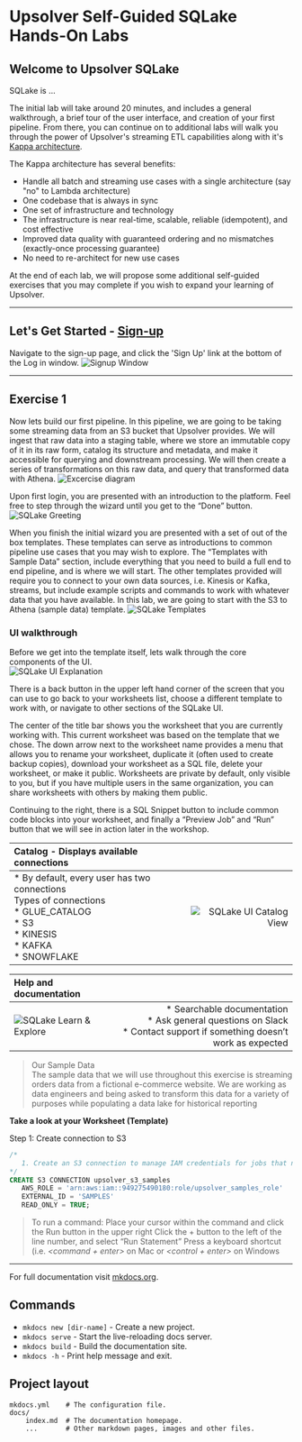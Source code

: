 # Upsolver Self-Guided SQLake Hands-On Labs

## Welcome to Upsolver SQLake

SQLake is ...

The initial lab will take around 20 minutes, and includes a general walkthrough, a brief tour of the user interface, and creation of your first pipeline.  From there, you can continue on to additional labs will walk you through the power of Upsolver's streaming ETL capabilities along with it's [Kappa architecture](https://www.oreilly.com/radar/questioning-the-lambda-architecture/).

The Kappa architecture has several benefits:

* Handle all batch and streaming use cases with a single architecture (say "no" to Lambda architecture)
* One codebase that is always in sync
* One set of infrastructure and technology
* The infrastructure is near real-time, scalable, reliable (idempotent), and cost effective
* Improved data quality with guaranteed ordering and no mismatches (exactly-once processing guarantee)
* No need to re-architect for new use cases

At the end of each lab, we will propose some additional self-guided exercises that you may complete if you wish to expand your learning of Upsolver.

---

## Let's Get Started - [Sign-up](https://sqlake.upsolver.com/signup)
Navigate to the sign-up page, and click the 'Sign Up' link at the bottom of the Log in window.
![Signup Window](/sqlake-workshop/img/Signup.png "SQLake Signup Dialog")

---

## Exercise 1
Now lets build our first pipeline.  In this pipeline, we are going to be taking some streaming data from an S3 bucket that Upsolver provides.  We will ingest that raw data into a staging table, where we store an immutable copy of it in its raw form, catalog its structure and metadata, and make it accessible for querying and downstream processing.  We will then create a series of transformations on this raw data, and query that transformed data with Athena.
![Excercise diagram](/sqlake-workshop/img/img1a.png "Diagram of exercise 1")

Upon first login, you are presented with an introduction to the platform.  Feel free to step through the wizard until you get to the “Done” button.  
![SQLake Greeting](/sqlake-workshop/img/img1b.png)

When you finish the initial wizard you are presented with a set of out of the box templates.  These templates can serve as introductions to common pipeline use cases that you may wish to explore.  The “Templates with Sample Data” section, include everything that you need to build a full end to end pipeline, and is where we will start.  The other templates provided will require you to connect to your own data sources, i.e. Kinesis or Kafka, streams, but include example scripts and commands to work with whatever data that you have available.
In this lab, we are going to start with the S3 to Athena (sample data) template.
![SQLake Templates](/sqlake-workshop/img/img1c.png)

### UI walkthrough
Before we get into the template itself, lets walk through the core components of the UI.  
![SQLake UI Explanation](/sqlake-workshop/img/img1d.png)

There is a back button in the upper left hand corner of the screen that you can use to go back to your worksheets list, choose a different template to work with, or navigate to other sections of the SQLake UI.

The center of the title bar shows you the worksheet that you are currently working with.  This current worksheet was based on the template that we chose.  The down arrow next to the worksheet name provides a menu that allows you to rename your worksheet, duplicate it (often used to create backup copies), download your worksheet as a SQL file, delete your worksheet, or make it public.  Worksheets are private by default, only visible to you, but if you have multiple users in the same organization, you can share worksheets with others by making them public.

Continuing to the right, there is a SQL Snippet button to include common code blocks into your worksheet, and finally a “Preview Job” and “Run” button that we will see in action later in the workshop.

| Catalog - Displays available connections |  |
:--- | ---:
| * By default, every user has two connections<br>Types of connections<br>* GLUE_CATALOG<br>* S3<br>* KINESIS<br>* KAFKA<br>* SNOWFLAKE<br> | ![SQLake UI Catalog View](/sqlake-workshop/img/img1e.png) |

| Help and documentation |  |
:--- | ---:
| ![SQLake Learn & Explore](/sqlake-workshop/img/img1f.png) | * Searchable documentation<br> * Ask general questions on Slack<br> * Contact support if something doesn’t work as expected |

>Our Sample Data<br>
>The sample data that we will use throughout this exercise is streaming orders data from a fictional e-commerce website.  We are working as data engineers and being asked to transform this data for a variety of purposes while populating a data lake for historical reporting

**Take a look at your Worksheet (Template)**

Step 1: Create connection to S3

```sql
/*
   1. Create an S3 connection to manage IAM credentials for jobs that need to access data in S3
*/
CREATE S3 CONNECTION upsolver_s3_samples
   AWS_ROLE = 'arn:aws:iam::949275490180:role/upsolver_samples_role'
   EXTERNAL_ID = 'SAMPLES'
   READ_ONLY = TRUE;
```

> To run a command:
> Place your cursor within the command and click the Run button in the upper right
Click the + button to the left of the line number, and select “Run Statement”
> Press a keyboard shortcut (i.e. *<command + enter>* on Mac or *<control + enter>* on Windows

---

For full documentation visit [mkdocs.org](https://www.mkdocs.org).

## Commands

* `mkdocs new [dir-name]` - Create a new project.
* `mkdocs serve` - Start the live-reloading docs server.
* `mkdocs build` - Build the documentation site.
* `mkdocs -h` - Print help message and exit.

## Project layout

    mkdocs.yml    # The configuration file.
    docs/
        index.md  # The documentation homepage.
        ...       # Other markdown pages, images and other files.
